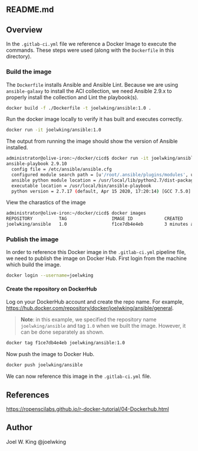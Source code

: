 README.md
---------

## Overview
In the `.gitlab-ci.yml` file we reference a Docker Image to execute the commands. These steps were used (along with the `Dockerfile` in this directory).

### Build the image
The `Dockerfile` installs Ansible and Ansible Lint. Because we are using `ansible-galaxy` to install the ACI collection, we need  Ansible 2.9.x to properly install the collection and Lint the playbook(s).

```bash
docker build -f ./Dockerfile -t joelwking/ansible:1.0 .
```
Run the docker image locally to verify it has built and executes correctly.

```bash
docker run -it joelwking/ansible:1.0
```
The output from running the image should show the version of Ansible installed.

```bash
administrator@olive-iron:~/docker/cicd$ docker run -it joelwking/ansible:1.0
ansible-playbook 2.9.10
  config file = /etc/ansible/ansible.cfg
  configured module search path = [u'/root/.ansible/plugins/modules', u'/usr/share/ansible/plugins/modules']
  ansible python module location = /usr/local/lib/python2.7/dist-packages/ansible
  executable location = /usr/local/bin/ansible-playbook
  python version = 2.7.17 (default, Apr 15 2020, 17:20:14) [GCC 7.5.0]
```
View the charastics of the image

```bash
administrator@olive-iron:~/docker/cicd$ docker images
REPOSITORY          TAG                 IMAGE ID            CREATED             SIZE
joelwking/ansible   1.0                 f1ce7db4e4eb        3 minutes ago       813MB
```
### Publish the image
In order to reference this Docker image in the `.gitlab-ci.yml` pipeline file, we need to publish the image on Docker Hub. First login from the machine which build the image.
```bash
docker login --username=joelwking
```
#### Create the repository on DockerHub
Log on your DockerHub account and create the repo name. For example, https://hub.docker.com/repository/docker/joelwking/ansible/general.

>**Note**: in this example, we specified the repository name `joelwking/ansible` and tag `1.0` when we built the image. However, it can be done separately as shown.
```bash
docker tag f1ce7db4e4eb joelwking/ansible:1.0
```
Now push the image to Docker Hub.
```bash
docker push joelwking/ansible
```
We can now reference this image in the `.gitlab-ci.yml` file.

## References
https://ropenscilabs.github.io/r-docker-tutorial/04-Dockerhub.html

## Author
Joel W. King  @joelwking